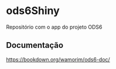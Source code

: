 # ods6Shiny
Repositório com o app do projeto ODS6

## Documentação

https://bookdown.org/wamorim/ods6-doc/
